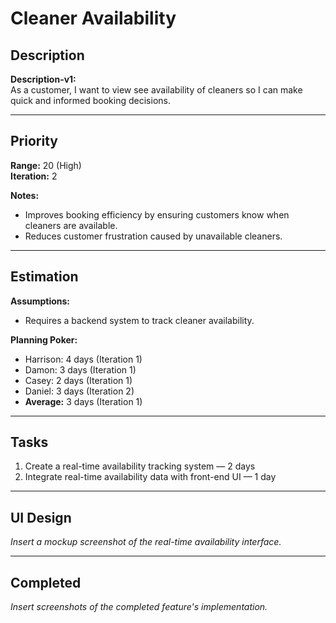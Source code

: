 # Cleaner Availability

## Description
**Description-v1:**  
As a customer, I want to view see availability of cleaners so I can make quick and informed booking decisions.

---

## Priority
**Range:** 20 (High)  
**Iteration:** 2  

**Notes:**  
- Improves booking efficiency by ensuring customers know when cleaners are available.  
- Reduces customer frustration caused by unavailable cleaners.  

---

## Estimation
**Assumptions:**  
- Requires a backend system to track cleaner availability.   

**Planning Poker:**  
- Harrison: 4 days (Iteration 1)  
- Damon: 3 days (Iteration 1)  
- Casey: 2 days (Iteration 1)  
- Daniel: 3 days (Iteration 2)  
- **Average:** 3 days (Iteration 1)  

---

## Tasks
1. Create a real-time availability tracking system — 2 days  
2. Integrate real-time availability data with front-end UI — 1 day  

---

## UI Design
*Insert a mockup screenshot of the real-time availability interface.*

---

## Completed
*Insert screenshots of the completed feature's implementation.*
